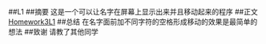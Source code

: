 ##L1
##摘要
这是一个可以让名字在屏幕上显示出来并且移动起来的程序
##正文
[Homework3L1](https://github.com/lipu02/computationalphysics_N2014301020076/blob/master/Homework3/Homework3L1.py)
##总结
在名字面前加不同字符的空格形成移动的效果是最简单的想法
##致谢
请教了其他同学
